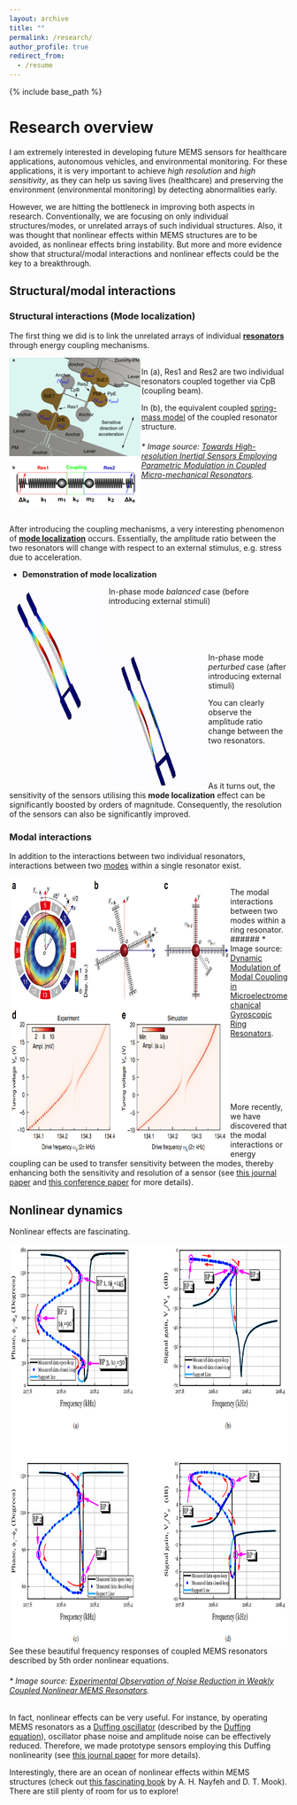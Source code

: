 ```yaml
---
layout: archive
title: ""
permalink: /research/
author_profile: true
redirect_from:
  - /resume
---
```


{% include base_path %}

Research overview
======

I am extremely interested in developing future MEMS sensors for healthcare applications, autonomous vehicles, and environmental monitoring. For these applications, it is very important to achieve <i>high resolution</i> and <i>high sensitivity</i>, as they can help us saving lives (healthcare) and preserving the environment (environmental monitoring) by detecting abnormalities early.

However, we are hitting the bottleneck in improving both aspects in research. Conventionally, we are focusing on only individual structures/modes, or unrelated arrays of such individual structures. Also, it was thought that nonlinear effects within MEMS structures are to be avoided, as nonlinear effects bring instability. But more and more evidence show that structural/modal interactions and nonlinear effects could be the key to a breakthrough.

## Structural/modal interactions

### Structural interactions (Mode localization)

The first thing we did is to link the unrelated arrays of individual <a href="https://en.wikipedia.org/wiki/Resonator"><b>resonators</b></a> through energy coupling mechanisms.

<img align="left" src="/images/CoupledResonators.PNG" height="268" width="239">

<br>
In (a), Res1 and Res2 are two individual resonators coupled together via CpB (coupling beam).

In (b), the equivalent coupled <a href="https://en.wikipedia.org/wiki/Effective_mass_(spring%E2%80%93mass_system)">spring-mass model</a> of the coupled resonator structure.

###### * Image source: <a href="https://journals.aps.org/prapplied/abstract/10.1103/PhysRevApplied.12.044005"> Towards High-resolution Inertial Sensors Employing Parametric Modulation in Coupled Micro-mechanical Resonators</a>.

<br>
<br>

After introducing the coupling mechanisms, a very interesting phenomenon of <a href="https://www.sciencedirect.com/science/article/abs/pii/0022460X8890226X"> <b>mode localization</b></a> occurs. Essentially, the amplitude ratio between the two resonators will change with respect to an external stimulus, e.g. stress due to acceleration.

* <b>Demonstration of mode localization</b>

<img align="left" src="/images/InPhaseModeBalanced.gif" height="240" width="180">
In-phase mode <i>balanced</i> case (before introducing external stimuli)
<br>
<br>
<br>
<br>
<br>
<br>

<img align="left" src="/images/InPhaseModePerturbed.gif" height="240" width="180">
In-phase mode <i>perturbed</i> case (after introducing external stimuli)

You can clearly observe the amplitude ratio change between the two resonators.
<br>
<br>
<br>
<br>

As it turns out, the sensitivity of the sensors utilising this <b>mode localization</b> effect can be significantly boosted by orders of magnitude. Consequently, the resolution of the sensors can also be significantly improved.

### Modal interactions

In addition to the interactions between two individual resonators, interactions between two <a href="https://en.wikipedia.org/wiki/Vibration#Illustration_of_a_multiple_DOF_problem"> modes</a> within a single resonator exist.

<img align="left" src="/images/Modalinteraction.PNG" height="500" width="400">
<br>
The modal interactions between two modes within a ring resonator.
###### * Image source: <a href="https://www.nature.com/articles/s41467-019-12796-0.pdf"> Dynamic Modulation of Modal Coupling in Microelectromechanical Gyroscopic Ring Resonators</a>.

<br>
<br>
<br>
<br>
<br>
<br>
<br>

More recently, we have discovered that the modal interactions or energy coupling can be used to transfer sensitivity between the modes, thereby enhancing both the sensitivity and resolution of a sensor (see <a href="https://ieeexplore.ieee.org/abstract/document/9439932/"> this journal paper</a> and <a href="https://ieeexplore.ieee.org/abstract/document/9375348/"> this conference paper</a> for more details).

## Nonlinear dynamics

Nonlinear effects are fascinating.

<img align="left" src="/images/NonlinearDoubleHysteresis.PNG" height="727" width="911">

See these beautiful frequency responses of coupled MEMS resonators described by 5th order nonlinear equations.
###### * Image source: <a href="https://ieeexplore.ieee.org/abstract/document/8091122/"> Experimental Observation of Noise Reduction in Weakly Coupled Nonlinear MEMS Resonators</a>.


In fact, nonlinear effects can be very useful. For instance, by operating MEMS resonators as a <a href="http://www.scholarpedia.org/article/Duffing_oscillator"> Duffing oscillator</a> (described by the <a href="https://en.wikipedia.org/wiki/Duffing_equation"> Duffing equation</a>), oscillator phase noise and amplitude noise can be effectively reduced. Therefore, we made prototype sensors employing this Duffing nonlinearity (see <a href="https://ieeexplore.ieee.org/abstract/document/8640054"> this journal paper</a> for more details).


Interestingly, there are an ocean of nonlinear effects within MEMS structures (check out <a href="https://onlinelibrary.wiley.com/doi/book/10.1002/9783527617586"> this fascinating book</a> by A. H. Nayfeh and D. T. Mook). There are still plenty of room for us to explore!
